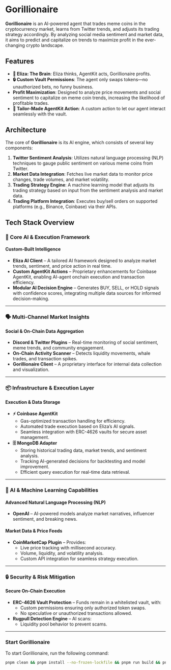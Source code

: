 # Gorillionaire

**Gorillionaire** is an AI-powered agent that trades meme coins in the cryptocurrency market, learns from Twitter trends, and adjusts its trading strategy accordingly. By analyzing social media sentiment and market data, it aims to predict and capitalize on trends to maximize profit in the ever-changing crypto landscape.

## Features

- **🧠 Eliza: The Brain**: Eliza thinks, AgentKit acts, Gorillionaire profits.
- **🔒 Custom Vault Permissions**: The agent only swaps tokens—no unauthorized bets, no funny business.
- **Profit Maximization**: Designed to analyze price movements and social sentiment to capitalize on meme coin trends, increasing the likelihood of profitable trades.
- **🤖 Tailor-Made AgentKit Action**: A custom action to let our agent interact seamlessly with the vault.

## Architecture

The core of **Gorillionaire** is its AI engine, which consists of several key components:

1. **Twitter Sentiment Analysis**: Utilizes natural language processing (NLP) techniques to gauge public sentiment on various meme coins from Twitter.
2. **Market Data Integration**: Fetches live market data to monitor price changes, trade volumes, and market volatility.
3. **Trading Strategy Engine**: A machine learning model that adjusts its trading strategy based on input from the sentiment analysis and market data.
4. **Trading Platform Integration**: Executes buy/sell orders on supported platforms (e.g., Binance, Coinbase) via their APIs.

## Tech Stack Overview

### 🤖 Core AI & Execution Framework

#### **Custom-Built Intelligence**

- **Eliza AI Client** – A tailored AI framework designed to analyze market trends, sentiment, and price action in real time.
- **Custom AgentKit Actions** – Proprietary enhancements for Coinbase AgentKit, enabling AI-agent onchain execution and transaction efficiency.
- **Modular AI Decision Engine** – Generates BUY, SELL, or HOLD signals with confidence scores, integrating multiple data sources for informed decision-making.

---

### 🗣 Multi-Channel Market Insights

#### **Social & On-Chain Data Aggregation**

- **Discord & Twitter Plugins** – Real-time monitoring of social sentiment, meme trends, and community engagement.
- **On-Chain Activity Scanner** – Detects liquidity movements, whale trades, and transaction spikes.
- **Gorillionaire Client** – A proprietary interface for internal data collection and visualization.

---

### 📦 Infrastructure & Execution Layer

#### **Execution & Data Storage**

- **⚡ Coinbase AgentKit**
  - Gas-optimized transaction handling for efficiency.
  - Automated trade execution based on Eliza’s AI signals.
  - Seamless integration with ERC-4626 vaults for secure asset management.
- **🗄 MongoDB Adapter**
  - Storing historical trading data, market trends, and sentiment analysis.
  - Tracking AI-generated decisions for backtesting and model improvement.
  - Efficient query execution for real-time data retrieval.

---

### 🧠 AI & Machine Learning Capabilities

#### **Advanced Natural Language Processing (NLP)**

- **OpenAI** – AI-powered models analyze market narratives, influencer sentiment, and breaking news.

#### **Market Data & Price Feeds**

- **CoinMarketCap Plugin** – Provides:
  - Live price tracking with millisecond accuracy.
  - Volume, liquidity, and volatility analysis.
  - Custom API integration for seamless strategy execution.

---

### 🔒 Security & Risk Mitigation

#### **Secure On-Chain Execution**

- **ERC-4626 Vault Protection** – Funds remain in a whitelisted vault, with:
  - Custom permissions ensuring only authorized token swaps.
  - No speculative or unauthorized transactions allowed.
- **Rugpull Detection Engine** – AI scans:
  - Liquidity pool behavior to prevent scams.

---

### Start Gorillionaire

To start Gorillionaire, run the following command:

```sh
pnpm clean && pnpm install --no-frozen-lockfile && pnpm run build && pnpm start --characters="./characters/gorillionaire.character.json"
```
